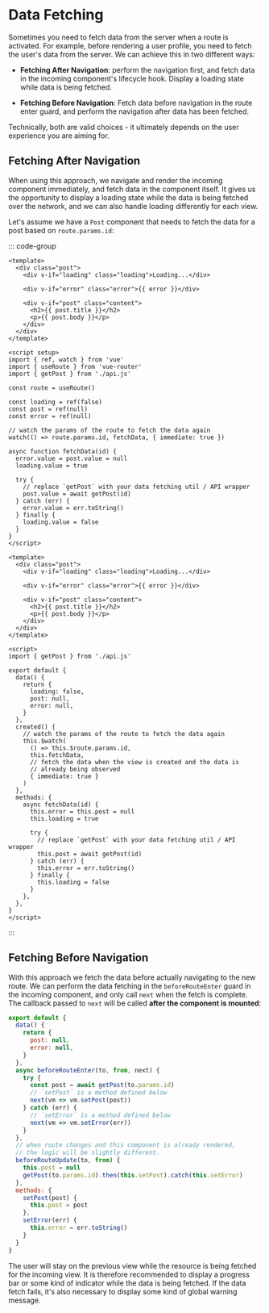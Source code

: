 # Data Fetching

<RuleKitLink />

Sometimes you need to fetch data from the server when a route is activated. For example, before rendering a user profile, you need to fetch the user's data from the server. We can achieve this in two different ways:

- **Fetching After Navigation**: perform the navigation first, and fetch data in the incoming component's lifecycle hook. Display a loading state while data is being fetched.

- **Fetching Before Navigation**: Fetch data before navigation in the route enter guard, and perform the navigation after data has been fetched.

Technically, both are valid choices - it ultimately depends on the user experience you are aiming for.

## Fetching After Navigation

When using this approach, we navigate and render the incoming component immediately, and fetch data in the component itself. It gives us the opportunity to display a loading state while the data is being fetched over the network, and we can also handle loading differently for each view.

Let's assume we have a `Post` component that needs to fetch the data for a post based on `route.params.id`:

::: code-group

```vue [Composition API]
<template>
  <div class="post">
    <div v-if="loading" class="loading">Loading...</div>

    <div v-if="error" class="error">{{ error }}</div>

    <div v-if="post" class="content">
      <h2>{{ post.title }}</h2>
      <p>{{ post.body }}</p>
    </div>
  </div>
</template>

<script setup>
import { ref, watch } from 'vue'
import { useRoute } from 'vue-router'
import { getPost } from './api.js'

const route = useRoute()

const loading = ref(false)
const post = ref(null)
const error = ref(null)

// watch the params of the route to fetch the data again
watch(() => route.params.id, fetchData, { immediate: true })

async function fetchData(id) {
  error.value = post.value = null
  loading.value = true
  
  try {
    // replace `getPost` with your data fetching util / API wrapper
    post.value = await getPost(id)  
  } catch (err) {
    error.value = err.toString()
  } finally {
    loading.value = false
  }
}
</script>
```

```vue [Options API]
<template>
  <div class="post">
    <div v-if="loading" class="loading">Loading...</div>

    <div v-if="error" class="error">{{ error }}</div>

    <div v-if="post" class="content">
      <h2>{{ post.title }}</h2>
      <p>{{ post.body }}</p>
    </div>
  </div>
</template>

<script>
import { getPost } from './api.js'

export default {
  data() {
    return {
      loading: false,
      post: null,
      error: null,
    }
  },
  created() {
    // watch the params of the route to fetch the data again
    this.$watch(
      () => this.$route.params.id,
      this.fetchData,
      // fetch the data when the view is created and the data is
      // already being observed
      { immediate: true }
    )
  },
  methods: {
    async fetchData(id) {
      this.error = this.post = null
      this.loading = true

      try {
        // replace `getPost` with your data fetching util / API wrapper
        this.post = await getPost(id)
      } catch (err) {
        this.error = err.toString()
      } finally {
        this.loading = false
      }
    },
  },
}
</script>
```

:::

## Fetching Before Navigation

With this approach we fetch the data before actually navigating to the new route. We can perform the data fetching in the `beforeRouteEnter` guard in the incoming component, and only call `next` when the fetch is complete. The callback passed to `next` will be called **after the component is mounted**:

```js
export default {
  data() {
    return {
      post: null,
      error: null,
    }
  },
  async beforeRouteEnter(to, from, next) {
    try {
      const post = await getPost(to.params.id)
      // `setPost` is a method defined below
      next(vm => vm.setPost(post))
    } catch (err) {
      // `setError` is a method defined below
      next(vm => vm.setError(err))
    }
  },
  // when route changes and this component is already rendered,
  // the logic will be slightly different.
  beforeRouteUpdate(to, from) {
    this.post = null
    getPost(to.params.id).then(this.setPost).catch(this.setError)
  },
  methods: {
    setPost(post) {
      this.post = post
    },
    setError(err) {
      this.error = err.toString()
    }
  }
}
```

The user will stay on the previous view while the resource is being fetched for the incoming view. It is therefore recommended to display a progress bar or some kind of indicator while the data is being fetched. If the data fetch fails, it's also necessary to display some kind of global warning message.

<!-- ### Using Composition API -->

<!-- TODO: -->
